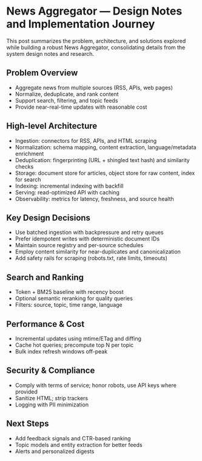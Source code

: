 # News Aggregator — Design Notes and Implementation Journey

This post summarizes the problem, architecture, and solutions explored while building a robust News Aggregator, consolidating details from the system design notes and research.

## Problem Overview

- Aggregate news from multiple sources (RSS, APIs, web pages)
- Normalize, deduplicate, and rank content
- Support search, filtering, and topic feeds
- Provide near-real-time updates with reasonable cost

## High-level Architecture

- Ingestion: connectors for RSS, APIs, and HTML scraping
- Normalization: schema mapping, content extraction, language/metadata enrichment
- Deduplication: fingerprinting (URL + shingled text hash) and similarity checks
- Storage: document store for articles, object store for raw content, index for search
- Indexing: incremental indexing with backfill
- Serving: read-optimized API with caching
- Observability: metrics for latency, freshness, and source health

## Key Design Decisions

- Use batched ingestion with backpressure and retry queues
- Prefer idempotent writes with deterministic document IDs
- Maintain source registry and per-source schedules
- Employ content similarity for near-duplicates and canonicalization
- Add safety rails for scraping (robots.txt, rate limits, timeouts)

## Search and Ranking

- Token + BM25 baseline with recency boost
- Optional semantic reranking for quality queries
- Filters: source, topic, time range, language

## Performance & Cost

- Incremental updates using mtime/ETag and diffing
- Cache hot queries; precompute top N per topic
- Bulk index refresh windows off-peak

## Security & Compliance

- Comply with terms of service; honor robots, use API keys where provided
- Sanitize HTML; strip trackers
- Logging with PII minimization

## Next Steps

- Add feedback signals and CTR-based ranking
- Topic models and entity extraction for better feeds
- Alerts and personalized digests

